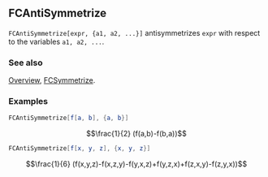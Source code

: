 ## FCAntiSymmetrize

`FCAntiSymmetrize[expr, {a1, a2, ...}]` antisymmetrizes `expr` with respect to the variables `a1, a2, ...`.

### See also

[Overview](Extra/FeynCalc.md), [FCSymmetrize](FCSymmetrize.md).

### Examples

```mathematica
FCAntiSymmetrize[f[a, b], {a, b}]
```

$$\frac{1}{2} (f(a,b)-f(b,a))$$

```mathematica
FCAntiSymmetrize[f[x, y, z], {x, y, z}]
```

$$\frac{1}{6} (f(x,y,z)-f(x,z,y)-f(y,x,z)+f(y,z,x)+f(z,x,y)-f(z,y,x))$$